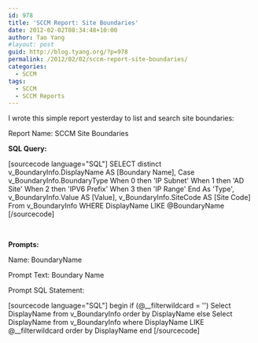 ```yaml
---
id: 978
title: 'SCCM Report: Site Boundaries'
date: 2012-02-02T08:34:48+10:00
author: Tao Yang
#layout: post
guid: http://blog.tyang.org/?p=978
permalink: /2012/02/02/sccm-report-site-boundaries/
categories:
  - SCCM
tags:
  - SCCM
  - SCCM Reports
---
```

I wrote this simple report yesterday to list and search site boundaries:

Report Name: SCCM Site Boundaries

<strong>SQL Query:</strong>

[sourcecode language="SQL"]
SELECT distinct
v_BoundaryInfo.DisplayName AS [Boundary Name],
Case v_BoundaryInfo.BoundaryType
When 0 then 'IP Subnet'
When 1 then 'AD Site'
When 2 then 'IPV6 Prefix'
When 3 then 'IP Range'
End As 'Type',
v_BoundaryInfo.Value AS [Value],
v_BoundaryInfo.SiteCode AS [Site Code]
From v_BoundaryInfo WHERE DisplayName LIKE @BoundaryName
[/sourcecode]

&nbsp;

<strong>Prompts:</strong>

Name: BoundaryName

Prompt Text: Boundary Name

Prompt SQL Statement:

[sourcecode language="SQL"]
begin
if (@__filterwildcard = '')
Select DisplayName from v_BoundaryInfo order by DisplayName
else
Select DisplayName from v_BoundaryInfo where DisplayName LIKE @__filterwildcard order by DisplayName
end
[/sourcecode]